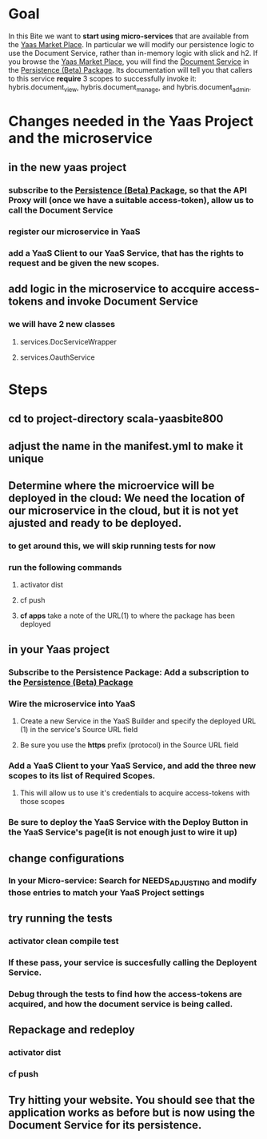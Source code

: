 # Goal

In this Bite we want to **start using micro-services** that are available from the [Yaas Market Place](https://market.yaas.io/beta). In particular we will modify our persistence logic to use the Document Service, rather than in-memory logic with slick and h2. If you browse the [Yaas Market Place](https://market.yaas.io/beta), you will find the [Document Service](https://devportal.yaas.io/services/document/latest/index.html) in the [Persistence (Beta) Package](https://market.yaas.io/beta/all/Persistence-(Beta)/9b174e06-9283-4c47-8d16-6eded2ac840a). Its documentation will tell you that callers to this service **require** 3 scopes to successfully invoke it: hybris.document<sub>view</sub>, hybris.document<sub>manage</sub>, and hybris.document<sub>admin</sub>.

# Changes needed in the Yaas Project and the microservice

## in the new yaas project

### subscribe to the [Persistence (Beta) Package](https://market.yaas.io/beta/all/Persistence-(Beta)/9b174e06-9283-4c47-8d16-6eded2ac840a), so that the API Proxy will (once we have a suitable access-token), allow us to call the Document Service

### register our microservice in YaaS

### add a YaaS Client to our YaaS Service, that has the rights to request and be given the new scopes.

## add logic in the microservice to accquire **access-tokens** and invoke **Document Service**

### we will have 2 new classes

1.  services.DocServiceWrapper

2.  services.OauthService

# Steps

## cd to project-directory **scala-yaasbite800**

## adjust the name in the **manifest.yml** to make it unique

## Determine where the microervice will be deployed in the cloud: We need the location of our microservice in the cloud, but it is not yet ajusted and ready to be deployed.

### to get around this, we will skip running tests for now

### run the following commands

1.  activator dist

2.  cf push

3.  **cf apps** take a note of the URL(1) to where the package has been deployed

## in your Yaas project

### Subscribe to the Persistence Package: Add a subscription to the [Persistence (Beta) Package](https://market.yaas.io/beta/all/Persistence-(Beta)/9b174e06-9283-4c47-8d16-6eded2ac840a)

### Wire the microservice into YaaS

1.  Create a new Service in the YaaS Builder and specify the deployed URL (1) in the service's Source URL field

2.  Be sure you use the **https** prefix (protocol) in the Source URL field

### Add a YaaS Client to your YaaS Service, and add the three new scopes to its list of Required Scopes.

1.  This will allow us to use it's credentials to acquire access-tokens with those scopes

### Be sure to **deploy** the YaaS Service with the Deploy Button in the YaaS Service's page(it is not enough just to wire it up)

## change configurations

### In your Micro-service: Search for **NEEDS<sub>ADJUSTING</sub>** and modify those entries to match your YaaS Project settings

## try running the tests

### activator clean compile test

### If these pass, your service is succesfully calling the Deployent Service.

### Debug through the tests to find how the access-tokens are acquired, and how the document service is being called.

## Repackage and redeploy

### activator dist

### cf push

## Try hitting your website. You should see that the application works as before but is now using the Document Service for its persistence.